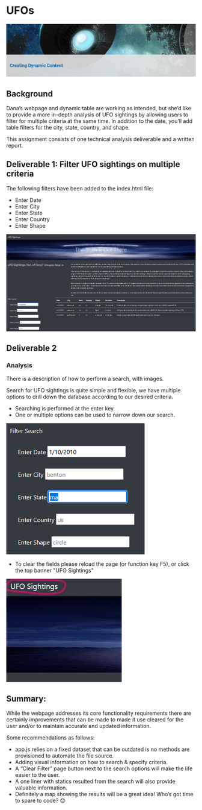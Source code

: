 # UFOs
![](Resources/intro.PNG)

## Background
Dana’s webpage and dynamic table are working as intended, but she’d like to provide a more in-depth analysis of UFO sightings by allowing users to filter for multiple criteria at the same time. In addition to the date, you’ll add table filters for the city, state, country, and shape.

This assignment consists of one technical analysis deliverable and a written report.

## Deliverable 1: Filter UFO sightings on multiple criteria

The following filters have been added to the index.html file:

  - Enter Date
  - Enter City
  - Enter State
  - Enter Country
  - Enter Shape

![](static/images/index.PNG)

## Deliverable 2

### Analysis 

There is a description of how to perform a search, with images. 

Search for UFO sightings is quite simple and flexible, we have multiple options to drill down the database according to our desired criteria.

  -  Searching is performed at the enter key.
  -  One or multiple options can be used to narrow down our search.

![](static/images/search.PNG)

  -  To clear the fields please reload the page (or function key F5), or click the top banner "UFO Sightings"

![](static/images/index.jpg)


## Summary:

While the webpage addresses its core functionality requirements there are certainly improvements that can be made to made it use cleared for the user and/or to maintain accurate and updated information.

Some recommendations as follows:

-	app.js relies on a fixed dataset that can be outdated is no methods are provisioned to automate the file source.
-	Adding visual information on how to search & specify criteria.
-	A “Clear Filter” page button next to the search options will make the life easier to the user.
-	A one liner with statics resulted from the search will also provide valuable information.
-	Definitely a map showing the results will be a great idea! Who’s got time to spare to code? 😊

